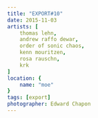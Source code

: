 ```yaml
---
title: "EXPORT#10"
date: 2015-11-03
artists: [
    thomas lehn,
    andrew raffo dewar,
    order of sonic chaos,
    kenn mouritzen,
    rosa rauschn,
    krk
]
location: {
    name: "moe"
}
tags: [export]
photographer: Edward Chapon
---
```


